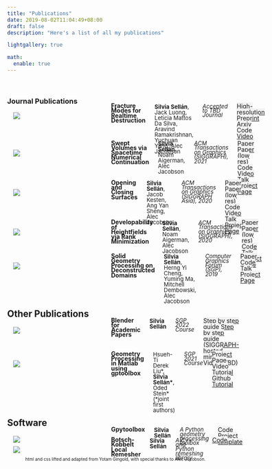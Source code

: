 ```yaml
---
title: "Publications"
date: 2019-08-02T11:04:49+08:00
draft: false
description: "Here's a list of all my publications"

lightgallery: true

math:
  enable: true
---
```

<style>
:root {
  --green: #51cc37;
  --red:   #cc334D;
  --blue:  #334DCC;
  --yellow: #ffed91;
  --darkblue:  #131D4D;
  --lightblue:  #7585D5;
  --lightgray:  #f2f2f2;
  --darkgray:  #333;
}
.column, .columns
{
  padding-left: 1em;
  padding-right: 1em;
  float:left;
}
.large-5
{
  min-width: calc(0.5*(100% - 150px - 6em));
}
.large-10
{
  width: calc(100% - 200px - 4em);
}
.row
{
  width: 100%;
  max-width: 90em;
  margin: 0.6em auto;
}
.row:before, .row:after
{
  content: " ";
  display: table;
}
.row:after
{
  clear: both;
}
.me
{
  font-weight: bold;
}
.notme
{
}
.title{
  font-weight: bold;
  line-height: 0.8em;
}
.thumbnail
{
  width: 200px;
}
.thumbnail img
{
  max-width: 100%;
}
.venue
{
  font-style: italic;
  line-height: 0.8em;
  font-size: small;
}
p
{
 display: block;
 margin-top: 0;
 margin-bottom: 0.2em;
}
.publication p, .course p
{
 display: block;
 margin-top: -1.5em ;
 margin-bottom: -1.5em ;
}
/*
a[href$=".pdf"]:after
{
  content: " [pdf]";
}
*/
.links{
  line-height: 1em;
}
.authors{
  line-height: 1em;
  font-size: small;
}
.links a
{
  background-color: var(--lightgray);
}
.links a:hover
{
  background-color: var(--yellow);
}
.footer
{
  font-size: 0.7em;
  text-align: center;
}
</style>

<br>

### Journal Publications

<!-- <div class="row publication">
    <div class="columns thumbnail">
      <img src=images/paper-thumbnails/breaking-bad.png>
    </div>
    <div class="columns large-10">
      <p class="title">Breaking Bad: A Large-scale Fracture Object Dataset for 3D Geometric Shape Assembly</p>
      <p class="authors"><span class=me>Silvia Sell&aacuten*</span>, <span class=notme>Yun-Chun Chen*, Ziyi Wu*, Animesh Garg, Alec Jacobson</span> (*joint first authors)</p>
      <p class="venue">Under Submission</p>
      <p class="links"> <a>Paper (TBD)</a></p>
    </div>
  </div> -->

<div class="row publication">
    <div class="columns thumbnail">
      <img src=images/paper-thumbnails/fracture-modes.jpg>
    </div>
    <div class="columns large-10">
      <p class="title">Fracture Modes for Realtime Destruction</p>
      <p class="authors"><span class=me>Silvia Sell&aacuten</span>, <span class=notme> Jack Luong, Leticia Mattos Da Silva, Aravind Ramakrishnan, Yuchuan Yang, Alec Jacobson</span></p>
      <p class="venue">Accepted to TBD Journal</p>
      <p class="links"> <a href="pdf/papers/fracture-harmonics-preprint.pdf">High-resolution Preprint</a> <a href="https://arxiv.org/abs/2111.05249">Arxiv</a> <a href="https://github.com/sgsellan/fracture-modes">Code</a> <a href="video/paper-videos/fracture-modes.mp4">Video</a></p>
    </div>
  </div>

<div class="row publication">
    <div class="columns thumbnail">
      <img src=images/paper-thumbnails/swept-volumes.jpg>
    </div>
    <div class="columns large-10">
      <p class="title">Swept Volumes via Spacetime Numerical Continuation</p>
      <p class="authors"><span class=me>Silvia Sell&aacuten</span>, <span class=notme> Noam Aigerman, Alec Jacobson</span></p>
      <p class="venue">ACM Transactions on Graphics (SIGGRAPH), 2021</p>
      <p class="links"> <a href="pdf/papers/swept-volumes.pdf">Paper</a> <a href="pdf/papers/swept-volumes-low-res.pdf">Paper (low res)</a> <a href="https://github.com/sgsellan/swept-volumes">Code</a> <a href="https://youtu.be/6iLqMQ3kd24">Video</a> <a href="https://youtu.be/tic3dLcCE8U">Talk</a> <a href="https://www.dgp.toronto.edu/projects/swept-volumes/">Project Page</a></p>
    </div>
  </div>

  <div class="row publication">
    <div class="columns thumbnail">
      <img src=images/paper-thumbnails/opening-and-closing-surfaces.jpg>
    </div>
    <div class="columns large-10">
      <p class="title">Opening and Closing Surfaces</p>
      <p class="authors"><span class=me>Silvia Sell&aacuten</span>, <span class=notme>Jacob Kesten, Ang Yan Sheng, Alec Jacobson</span></p>
      <p class="venue">ACM Transactions on Graphics (SIGGRAPH Asia), 2020</p>
      <p class="links"> <a href="pdf/papers/opening-and-closing-surfaces.pdf">Paper</a> <a href="pdf/papers/opening-and-closing-surfaces-low-res.pdf">Paper (low res)</a> <a href="https://github.com/sgsellan/opening-and-closing-surfaces.git">Code</a> <a href="https://youtu.be/KfiqhyhWFnY">Video</a> <a href="https://youtu.be/bBsudsHZPmw">Talk</a> <a href="https://www.dgp.toronto.edu/projects/opening-and-closing-surfaces/">Project Page</a></p>
    </div>
  </div>

  <div class="row publication">
    <div class="columns thumbnail">
      <img src=images/paper-thumbnails/developability-of-heightfields.jpg>
    </div>
    <div class="columns large-10">
      <p class="title">Developability of Heightfields via Rank Minimization</p>
      <p class="authors"><span class=me>Silvia Sell&aacuten</span>, <span class=notme>Noam Aigerman, Alec Jacobson</span></p>
      <p class="venue">ACM Transactions on Graphics (SIGGRAPH), 2020</p>
      <p class="links"> <a href="pdf/papers/compressed-developables.pdf">Paper</a> <a href="pdf/papers/compressed-developables-low-res.pdf">Paper (low res)</a> <a href="https://github.com/sgsellan/developability-of-heightfields.git">Code</a> <a href="https://youtu.be/mfJB7ehxWPY">Talk</a> <a href="https://www.dgp.toronto.edu/projects/compressed-developables/">Project Page</a></p>
    </div>
  </div>

  <div class="row publication">
    <div class="columns thumbnail">
      <img src=images/paper-thumbnails/overlapping.jpg>
    </div>
    <div class="columns large-10">
      <p class="title">Solid Geometry Processing on Deconstructed Domains</p>
      <p class="authors"><span class=me>Silvia Sell&aacuten</span>, <span class=notme>Herng Yi Cheng, Yuming Ma, Mitchell Dembowski, Alec Jacobson</span></p>
      <p class="venue">Computer Graphics Forum (SGP), 2019</p>
      <p class="links"> <a href="pdf/papers/overlapping.pdf">Paper</a> <a href="https://github.com/sgsellan/solid-geometry-processing-on-deconstructed-domains.git">Code</a> <a href="https://youtu.be/yjiHuoxQII8">Talk</a> <a href="https://www.dgp.toronto.edu/projects/deconstructed-domains/">Project Page</a></p>
    </div>
  </div>

## Other Publications

<div class="row publication">
    <div class="columns thumbnail">
      <img src=images/paper-thumbnails/blender-course.jpg>
    </div>
    <div class="columns large-10">
      <p class="title">Blender for Academic Papers</p>
      <p class="authors"><span class=me>Silvia Sell&aacuten</span></p>
      <p class="venue">SGP 2022 Course</p>
      <p class="links"> <a href="./blender_figure.html">Step by step guide</a> <a href="https://research.siggraph.org/blog/guides/rendering-a-paper-figure-with-blender/">Step by step guide (SIGGRAPH-hosted mirror)</a> <a>Video (TBD)</a></p>
    </div>
  </div>

  <!-- <div class="row publication">
    <div class="columns thumbnail">
      <img src=images/paper-thumbnails/gender.jpg>
    </div>
    <div class="columns large-10">
      <p class="title">Sex and Gender in the Computer Graphics Literature</p>
      <p class="authors"><span class=notme>Ana Dodik*</span>, <span class=me>Silvia Sell&aacuten*</span>, <span class=notme>Amanda Phillips, Theodore Kim</span> (*joint first authors)</p>
      <p class="venue">Under Submission</p>
      <p class="links"> <a>Abstract (TBD)</a> <a>Video (TBD)</a></p>
    </div>
  </div> -->

  <div class="row publication">
    <div class="columns thumbnail">
      <img src=images/paper-thumbnails/gp-tutorial.jpg>
    </div>
    <div class="columns large-10">
      <p class="title">Geometry Processing in Matlab using gptoolbox</p>
      <p class="authors"><span class=notme>Hsueh-Ti Derek Liu*</span>, <span class=me>Silvia Sell&aacuten*</span>, <span class=notme>Oded Stein*</span> (*joint first authors)</p>
      <p class="venue">SGP 2021 Course</p>
      <p class="links"> <a href="http://odedstein.com/projects/sgp-2021-gp-matlab-course/index.html">Project Page</a> <a href="https://youtu.be/NGathaVRyDA">Video Tutorial</a> <a href="https://github.com/odedstein/gp-matlab-tutorial">Github Tutorial</a></p>
    </div>
  </div>

  ## Software

  <div class="row publication">
    <div class="columns thumbnail">
      <img src=images/paper-thumbnails/gpytoolbox.png>
    </div>
    <div class="columns large-10">
      <p class="title">Gpytoolbox</p>
      <p class="authors"><span class=me>Silvia Sell&aacuten</span></p>
      <p class="venue">A Python geometry processing toolbox</p>
      <p class="links"> <a href="https://github.com/sgsellan/gpytoolbox">Code</a>  <a href="https://github.com/sgsellan/python-project-with-gpytoolbox">Project template</a></p>
    </div>
  </div>

  <div class="row publication">
    <div class="columns thumbnail">
      <img src=images/paper-thumbnails/remesher.png>
    </div>
    <div class="columns large-10">
      <p class="title">Botsch-Kobbelt Local Remesher</p>
      <p class="authors"><span class=me>Silvia Sell&aacuten</span></p>
      <p class="venue">A C++ and Python remeshing library</p>
      <p class="links"> <a href="https://github.com/sgsellan/botsch-kobbelt-remesher-libigl">Code</a></p>
    </div>
  </div>


<div class="row footer">
    html and css lifted and adapted from Yotam Gingold, with special thanks to Alec Jacobson</a>.
</div>
